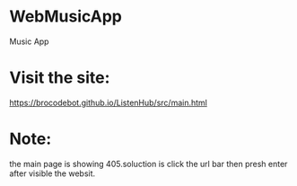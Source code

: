 # WebMusicApp

Music App

# Visit the site:

 https://brocodebot.github.io/ListenHub/src/main.html
 
 # Note:
 the main page is showing 405.soluction is click the url bar then presh enter after visible the websit.
